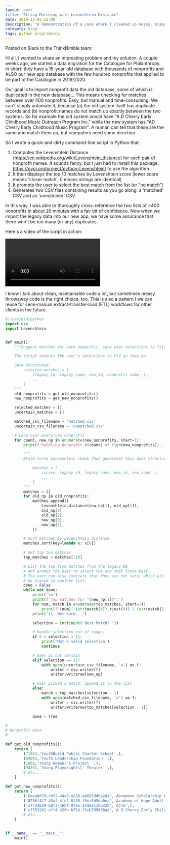 ```yaml
---
layout: post
title: "String Matching with Levenshtein Distance"
date: 2019-12-05 22:00
description: "A demonstration of a case where I cleaned up messy, mismatched data using Levenshtein distance to find and rank likely matches."
category: blog
tags: python programming
---
```


Posted on Slack to the ThinkNimble team:

Hi all, I wanted to share an interesting problem and my solution. A couple weeks ago, we started a data migration for the Catalogue for Philanthropy. In short: they have a 15-year-old database with thousands of nonprofits and ALSO our new app database with the few hundred nonprofits that applied to be part of the Catalogue in 2019/2020.

Our goal is to import nonprofit data the old database, some of which is duplicated in the new database... This means checking for matches between over 400 nonprofits. Easy, but manual and time-consuming. We can't simply automate it, because (a) the old system itself has duplicate records and (b) nonprofit names do not match up exactly between the two systems. So for example the old system would have "A D Cherry Early Childhood Music Outreach Program Inc." while the new system has "AD Cherry Early Childhood Music Program". A human can tell that these are the same and match them up, but computers need some direction.

So I wrote a quick-and-dirty command-line script in Python that:

1. Computes the Levenshtein Distance (https://en.wikipedia.org/wiki/Levenshtein_distance) for each pair of nonprofit names. It sounds fancy, but I just had to install this package: https://pypi.org/project/python-Levenshtein/ to use the algorithm.
2. It then displays the top 10 matches by Levenshtein score (lower score means 'closer match', 0 means strings are identical)
3. It prompts the user to select the best match from the list (or "no match")
4. Generates two CSV files containing results as you go along: a 'matched' CSV and an 'unmatched' CSV

In this way, I was able to thoroughly cross-reference the two lists of >400 nonprofits in about 20 minutes with
a fair bit of confidence. Now when we import the legacy data into our new app, we have some assurance that there won't be too many (or any) duplicates.

Here's a video of the script in action:

<video controls>
  <source src="{{ "/static/images/videos/cfp-matching-script.mp4" | absolute_url }}" type="video/mp4">
  Your browser does not support the video tag.
</video>

I know I talk about clean, maintainable code a lot, but sometimes messy throwaway code is the right choice, too. This is also a pattern I we can reuse for semi-manual extract-transfer-load (ETL) workflows for other clients in the future.

```python
#!/usr/bin/python
import csv
import Levenshtein


def main():
    """Suggest matches for each nonprofit, save user selections to file.

    The script outputs the user's selections to CSV as they go.

    Data Structures:
        selected_matches = [
            (legacy_id, legacy_name, new_id, nonprofit name, ),
            ...
        ]
    """
    old_nonprofits = get_old_nonprofits()
    new_nonprofits = get_new_nonprofits()

    selected_matches = []
    uncertain_matches = []

    matched_csv_filename = 'matched.csv'
    uncertain_csv_filename = 'unmatched.csv'

    # Loop over every new nonprofit
    for count, new_np in enumerate(new_nonprofits, start=1):
        print(f'Handling Nonprofit #{count} of {len(new_nonprofits)}...')

        """
        Brute-force Levenshtein check that generates this data structure:

            matches = [
                (score, legacy_id, legacy_name, new_id, new_name, ),
                ...
            ]
        """
        matches = []
        for old_np in old_nonprofits:
            matches.append((
                Levenshtein.distance(new_np[1], old_np[1]),
                old_np[0],
                old_np[1],
                new_np[0],
                new_np[1],
            ))

        # Sort matches by Levenshtein distance
        matches.sort(key=lambda x: x[0])

        # Get top ten matches
        top_matches = matches[:10]

        # List the top five matches from the legacy DB
        # and prompt the user to select the one that looks best.
        # The user can also indicate that they are not sure, which will
        # be placed in another list.
        done = False
        while not done:
            print('\n')
            print(f'Top matches for "{new_np[1]}":')
            for num, match in enumerate(top_matches, start=1):
                print(f'{num}. {str(match[0]).rjust(4)} | {str(match[1]).rjust(6)} | {match[2]}')
            print('11. Not Sure...')

            selection = int(input('Best Match? '))

            # Handle selection out of range.
            if 0 > selection > 11:
                print('Not a valid selection')
                continue

            # User is not certain
            elif selection == 11:
                with open(uncertain_csv_filename, 'a') as f:
                    writer = csv.writer(f)
                    writer.writerow(new_np)

            # User picked a match, append it to the list
            else:
                match = top_matches[selection - 1]
                with open(matched_csv_filename, 'a') as f:
                    writer = csv.writer(f)
                    writer.writerow(top_matches[selection - 1])

            done = True

#
# Nonprofit Data
#

def get_old_nonprofits():
    return [
        (71894,'YouthBuild Public Charter School',),
        (84003,'Youth Leadership Foundation ',),
        (1068,'Young Women\'s Project ',),
        (94231,'Young Playwrights\' Theater ',),
        # etc...
    ]

def get_new_nonprofits():
    return [
        ('6eeab870-c0f2-44a3-a280-e4687dd0a241','Abramson Scholarship Foundation',),
        ('0756f4f7-45af-4fe2-8f45-f8ea5d9db0ea','Academy of Hope Adult Public Charter School',),
        ('c7734b49-68f3-46bf-97e5-24de211bb33b','ACTS',),
        ('cf553241-eff4-426e-b714-f2eb799008aa','A D Cherry Early Childhood Music Outreach Program Inc.',),
        # etc...
    ]


if __name__ == "__main__":
    main()
```
